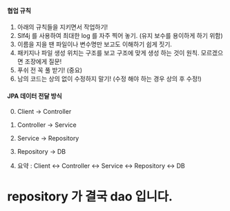 
#### 협업 규칙 ####
1. 아래의 규칙들을 지키면서 작업하기!
2. Slf4j 를 사용하여 최대한 log 를 자주 찍어 놓기. (유지 보수를 용이하게 하기 위함)
3. 이름을 지을 땐 파일이나 변수명만 보고도 이해하기 쉽게 짓기.
4. 패키지나 파일 생성 위치는 구조를 보고 구조에 맞게 생성 하는 것이 원칙. 모르겠으면 조장에게 질문!
5. 푸쉬 전 꼭 풀 받기! (중요)
6. 남의 코드는 상의 없이 수정하지 말기! (수정 해야 하는 경우 상의 후 수정!)


#### JPA 데이터 전달 방식 ####
0. Client -> Controller
1. Controller -> Service
2. Service -> Repository
3. Repository -> DB

4. 요약 : Client <-> Controller <-> Service <-> Repository <-> DB
# repository 가 결국 dao 입니다.




